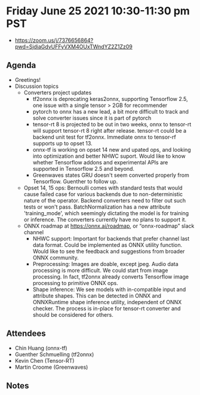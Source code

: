 <!--- SPDX-License-Identifier: Apache-2.0 -->

# Friday June 25 2021 10:30-11:30 pm PST
* https://zoom.us/j/7376656864?pwd=SjdiaGdvUFFyVXM4OUxTWndYZ2Z1Zz09

## Agenda
* Greetings!
* Discussion topics
    * Converters project updates
      * tf2onnx is deprecating keras2onnx, supporting Tensorflow 2.5, one issue with a single tensor > 2GB for recommender
      * pytorch to onnx has a new lead, a bit more difficult to track and solve converter issues since it is part of pytorch
      * tensor-rt 8 is projected to be out in two weeks, onnx to tensor-rt will support tensor-rt 8 right after release. tensor-rt could be a backend unit test for tf2onnx. Immediate onnx to tensor-rf supports up to opset 13.
      * onnx-tf is working on opset 14 new and upated ops, and looking into optimization and better NHWC suport. Would like to know whether Tensorflow addons and experimental APIs are supported in Tensorflow 2.5 and beyond.
      * Greenwaves states GRU doesn't seem converted properly from Tensorflow. Guenther to follow up.
    * Opset 14, 15 ops: Bernoulli comes with standard tests that would cause failed case for various backends due to non-deterministic nature of the operator. Backend converters need to filter out such tests or won't pass. BatchNormalization has a new attribute 'training_mode', which seemingly dictating the model is for training or inference. The converters currently have no plans to support it.
    * ONNX roadmap at https://onnx.ai/roadmap, or “onnx-roadmap” slack channel
      * NHWC support: Important for backends that prefer channel last data format. Could be implemented as ONNX utility function. Would like to see the feedback and suggestions from broader ONNX community.
      * Preprocessing: Images are doable, except jpeg. Audio data processing is more difficult. We could start from image processing. In fact, tf2onnx already converts Tensorflow image processing to primitive ONNX ops.
      * Shape inference: We see models with in-compatible input and attribute shapes. This can be detected in ONNX and ONNXRuntime shape inference utility, independent of ONNX checker. The process is in-place for tensor-rt converter and should be considered for others.

## Attendees
* Chin Huang (onnx-tf)
* Guenther Schmuelling (tf2onnx)
* Kevin Chen (Tensor-RT)
* Martin Croome (Greenwaves)

## Notes
